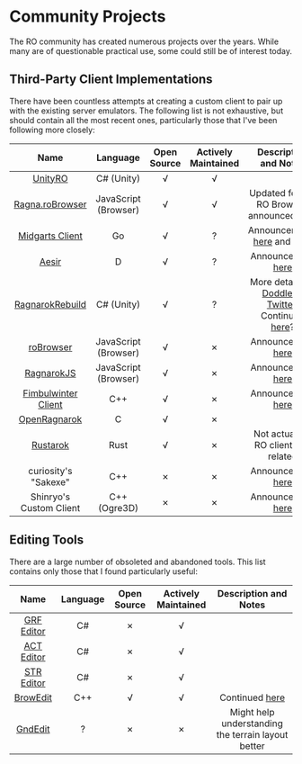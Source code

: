 # Community Projects

The RO community has created numerous projects over the years. While many are of questionable practical use, some could still be of interest today.

## Third-Party Client Implementations

There have been countless attempts at creating a custom client to pair up with the existing server emulators. The following list is not exhaustive, but should contain all the most recent ones, particularly those that I've been following more closely:

| Name | Language | Open Source | Actively Maintained | Description and Notes
| :---: | :---: | :---: | :---: | :---: |
| [UnityRO](https://github.com/guilhermelhr/unityro) | C# (Unity) | √ | √ |
| [Ragna.roBrowser](https://github.com/MrAntares/Ragna.roBrowser) | JavaScript (Browser) | √ | √ | Updated fork of RO Browser; announced [here](https://rathena.org/board/topic/130469-robrowser-continued-join-the-effort/)
| [Midgarts Client](https://github.com/drgomesp/midgarts) | Go | √ | ? | Announcements [here](https://old.reddit.com/r/RagnarokOnline/comments/m9yf9p/im_working_on_an_alternative_opensource_ro_client/) and [here](https://old.reddit.com/r/RagnarokOnline/comments/my9dml/midgarts_an_alternative_ro_client_current_project/)
| [Aesir](https://github.com/Temtaime/aesir) | D | √ | ? | Announcement [here](https://rathena.org/board/topic/111484-make-ro-great-again/)
| [RagnarokRebuild](https://github.com/Doddler/RagnarokRebuild) | C# (Unity) | √ | ? | More details on [Doddler's Twitter](https://twitter.com/RoDoddler/); Continued [here](https://github.com/Doddler/RagnarokRebuildTcp)?
| [roBrowser](https://github.com/vthibault/roBrowser) | JavaScript (Browser) | √ | ✗ | Announcement [here](https://rathena.org/board/topic/53323-robrowser-ragnar%C3%B6k-online-in-browser/)
| [RagnarokJS](https://github.com/GodLesZ/rangarok-js) | JavaScript (Browser) | √ | ✗ | Announcement [here](https://rathena.org/board/topic/74394-also-ragnarok-in-browser)
| [Fimbulwinter Client](https://github.com/greenboxal/fimbulclient)| C++ | √ | ✗ | Announcement [here](https://rathena.org/board/topic/74415-fimbulwinter-client/)
| [OpenRagnarok](https://github.com/open-ragnarok/roint) | C | √ | ✗ |
| [Rustarok](https://github.com/bbodi/rustarok) | Rust | √ | ✗ | Not actually a RO client, but related
| curiosity's "Sakexe" | C++ | ✗ | ✗ | Announcement [here](https://rathena.org/board/topic/104827-wip-native-ragnarok-client/)
| Shinryo's Custom Client | C++ (Ogre3D) | ✗ | ✗ | Announcement [here](https://rathena.org/board/topic/57955-custom-ragnarok-online-client/)

## Editing Tools

There are a large number of obsoleted and abandoned tools. This list contains only those that I found particularly useful:

| Name | Language | Open Source | Actively Maintained | Description and Notes
| :---: | :---: | :---: | :---: | :---: |
| [GRF Editor](https://rathena.org/board/topic/77080-grf-grf-editor) | C# | ✗ | √ |
| [ACT Editor](https://rathena.org/board/files/file/3304-act-editor/) | C# | ✗ | √ |
| [STR Editor](https://rathena.org/board/topic/130296-a-more-friendly-str-editor/) | C# | ✗ | √ |
| [BrowEdit](https://github.com/Borf/browedit) | C++ | √ | √ | Continued [here](https://github.com/Borf/BrowEdit3)
| [GndEdit](https://dotalux.com/ro/GNDedit/) | ? | ✗ | ✗ | Might help understanding the terrain layout better
